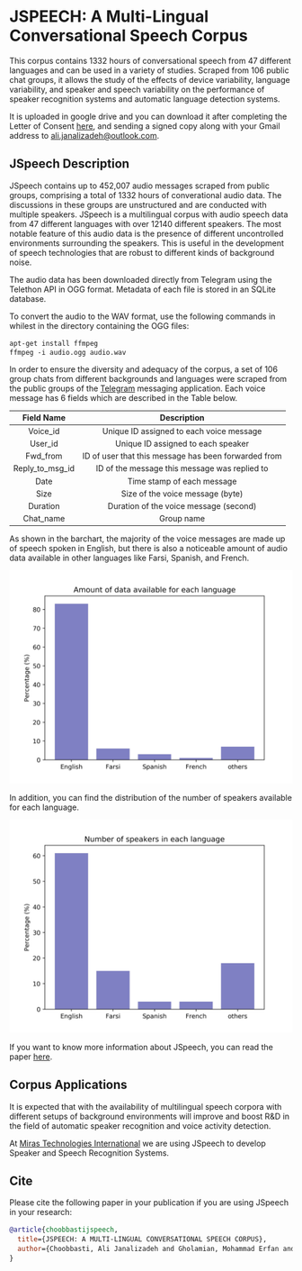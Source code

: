 # JSPEECH: A Multi-Lingual Conversational Speech Corpus
This corpus contains 1332 hours of conversational speech
from 47 different languages and can be used in a
variety of studies. Scraped from 106 public chat groups, it allows the study of the
effects of device variability, language variability, and speaker and speech variability on the performance of speaker
recognition systems and automatic language detection systems. 

It is uploaded in google drive and you can download 
 it after completing the Letter of Consent  [here](https://raw.githubusercontent.com/ajanaliz/important-documents/29dab4024575b73a9a3accc3e45645b3a3941054/Letter%20of%20Consent%20for%20JSPEECH.pdf), and sending a signed copy along with your Gmail address to ali.janalizadeh@outlook.com.

## JSpeech Description




JSpeech contains up to
452,007 audio messages scraped from public groups, comprising
a total of 1332 hours of converational audio data.
The discussions in these groups are unstructured and are
conducted with multiple speakers. JSpeech is a multilingual
corpus with audio speech data from 47 different languages
with over 12140 different speakers. The most notable feature
of this audio data is the presence of different uncontrolled
environments surrounding the speakers. This is useful in the
development of speech technologies that are robust to different
kinds of background noise.


The audio data has been downloaded directly from Telegram using the Telethon API in OGG format. Metadata of each file is stored in
an SQLite database.

To convert the audio to the WAV format, use the following commands in whilest in the directory containing the OGG files:
``` 
apt-get install ffmpeg
ffmpeg -i audio.ogg audio.wav
```


In order to ensure the diversity and adequacy of the corpus,
a set of 106 group chats from different backgrounds
and languages were scraped from the public groups of the [Telegram](https://telegram.org/)
messaging application. Each voice message has 6
fields which are described in the Table below.


|   Field Name    |                     Description                      |
| :-------------: | :--------------------------------------------------: |
|    Voice_id     |       Unique ID assigned to each voice message       |
|     User_id     |          Unique ID assigned to each speaker          |
|    Fwd_from     | ID of user that this message has been forwarded from |
| Reply_to_msg_id |    ID of the message this message was replied to     |
|      Date       |              Time stamp of each message              |
|      Size       |           Size of the voice message (byte)           |
|    Duration     |        Duration of the voice message (second)        |
|    Chat_name    |                      Group name                      |

As shown in the barchart, the majority of the voice
messages are made up of speech spoken in English, but there
is also a noticeable amount of audio data available in other
languages like Farsi, Spanish, and French.

 ![Test Image 3](AmountOfDataAvailabelForEachLanguage.jpeg)

In addition, you can find the 
distribution of the number of speakers available for each language.

![Test Image 3](NumberOfSpeakers.jpeg)


If you want to know more information about JSpeech, you can read the paper [here](https://www.researchgate.net/profile/Saeid_Safavi/publication/328956407_JSPEECH_A_MULTI-LINGUAL_CONVERSATIONAL_SPEECH_CORPUS/links/5bed31e9299bf1124fd38e31/JSPEECH-A-MULTI-LINGUAL-CONVERSATIONAL-SPEECH-CORPUS.pdf). 


## Corpus Applications
It is expected that with the availability of multilingual speech
corpora with different setups of background environments
will improve and boost R&D in the field of automatic speaker
recognition and voice activity detection.

At [Miras Technologies International](http://miras-tech.com)  we are using JSpeech to 
develop Speaker and Speech Recognition Systems.


## Cite
Please cite the following paper in your publication if you are using JSpeech in your research:
```bibtex
@article{choobbastijspeech,
  title={JSPEECH: A MULTI-LINGUAL CONVERSATIONAL SPEECH CORPUS},
  author={Choobbasti, Ali Janalizadeh and Gholamian, Mohammad Erfan and Vaheb, Amir and Safavi, Saeid}
}
  ```
  

